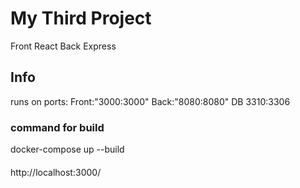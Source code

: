 # My Third Project
Front React Back Express

## Info
runs on ports: Front:"3000:3000"
               Back:"8080:8080" 
               DB 3310:3306

### command for build
docker-compose up --build

####
<link> http://localhost:3000/
